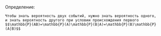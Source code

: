Определение:
```spoiler-markdown
Чтобы знать вероятность двух событий, нужно знать вероятность одного, и знать вероятность другого при условии происхождения первого
$$\mathbb{P}(AB)=\mathbb{P}(A)\mathbb{P}(B|A)=\mathbb{P}(B)\mathbb{P}(A|B)$$
```
